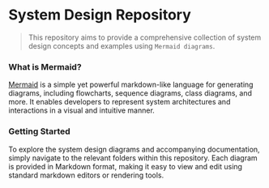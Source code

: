# System Design Repository
> This repository aims to provide a comprehensive collection of system design concepts and examples using `Mermaid diagrams`.

### What is Mermaid?
[Mermaid](https://mermaid.js.org/#/) is a simple yet powerful markdown-like language for generating diagrams, including flowcharts, sequence diagrams, class diagrams, and more. It enables developers to represent system architectures and interactions in a visual and intuitive manner.

### Getting Started
To explore the system design diagrams and accompanying documentation, simply navigate to the relevant folders within this repository. Each diagram is provided in Markdown format, making it easy to view and edit using standard markdown editors or rendering tools.
